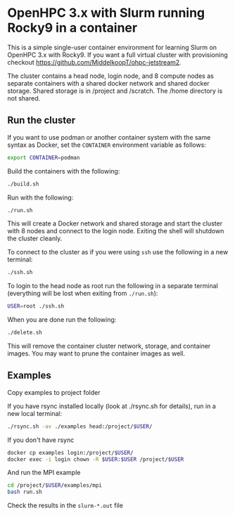 # OpenHPC 3.x with Slurm running Rocky9 in a container

This is a simple single-user container environment for learning Slurm on OpenHPC 3.x with Rocky9.  If you want a full virtual cluster with provisioning checkout https://github.com/MiddelkoopT/ohpc-jetstream2.

The cluster contains a head node, login node, and 8 compute nodes as separate containers with a shared docker network and shared docker storage.  Shared storage is in /project and /scratch.  The /home directory is not shared.

## Run the cluster

If you want to use podman or another container system with the same syntax as Docker, set the `CONTAINER` environment variable as follows:

```bash
export CONTAINER=podman
```

Build the containers with the following:
```bash
./build.sh
```

Run with the following:
```bash
./run.sh
```

This will create a Docker network and shared storage and start the cluster with 8 nodes and connect to the login node.  Exiting the shell will shutdown the cluster cleanly.

To connect to the cluster as if you were using `ssh` use the following in a new terminal:
```bash
./ssh.sh
```

To login to the head node as root run the following in a separate terminal (everything will be lost when exiting from `./run.sh`):
```bash
USER=root ./ssh.sh
```

When you are done run the following:
```bash
./delete.sh
```

This will remove the container cluster network, storage, and container images.  You may want to prune the container images as well.

## Examples

Copy examples to project folder

If you have rsync installed locally (look at ./rsync.sh for details), run in a new local terminal:
```bash
./rsync.sh -av ./examples head:/project/$USER/
```

If you don't have rsync
```bash
docker cp examples login:/project/$USER/
docker exec -i login chown -R $USER:$USER /project/$USER
```

And run the MPI example
```bash
cd /project/$USER/examples/mpi
bash run.sh
```

Check the results in the `slurm-*.out` file
